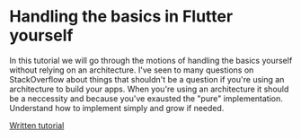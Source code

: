 # Handling the basics in Flutter yourself

In this tutorial we will go through the motions of handling the basics yourself without relying on an architecture. I've seen to many questions on StackOverflow about things that shouldn't be a question if you're using an architecture to build your apps. When you're using an architecture it should be a neccessity and because you've exausted the "pure" implementation. Understand how to implement simply and grow if needed.

[Written tutorial](https://medium.com/@dane.mackier/flutter-foundation-going-from-setstate-to-architecture-handling-async-behaviour-925daf3bb8ec)
